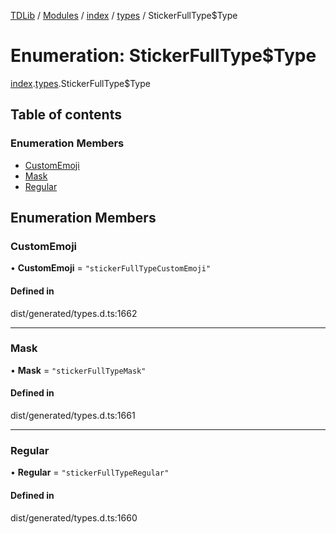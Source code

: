 [TDLib](../README.md) / [Modules](../modules.md) / [index](../modules/index.md) / [types](../modules/index.types.md) / StickerFullType$Type

# Enumeration: StickerFullType$Type

[index](../modules/index.md).[types](../modules/index.types.md).StickerFullType$Type

## Table of contents

### Enumeration Members

- [CustomEmoji](index.types.StickerFullType_Type.md#customemoji)
- [Mask](index.types.StickerFullType_Type.md#mask)
- [Regular](index.types.StickerFullType_Type.md#regular)

## Enumeration Members

### CustomEmoji

• **CustomEmoji** = ``"stickerFullTypeCustomEmoji"``

#### Defined in

dist/generated/types.d.ts:1662

___

### Mask

• **Mask** = ``"stickerFullTypeMask"``

#### Defined in

dist/generated/types.d.ts:1661

___

### Regular

• **Regular** = ``"stickerFullTypeRegular"``

#### Defined in

dist/generated/types.d.ts:1660
